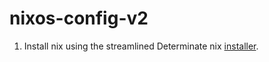 # nixos-config-v2

1. Install nix using the streamlined Determinate nix [installer](https://github.com/DeterminateSystems/nix-installer).
